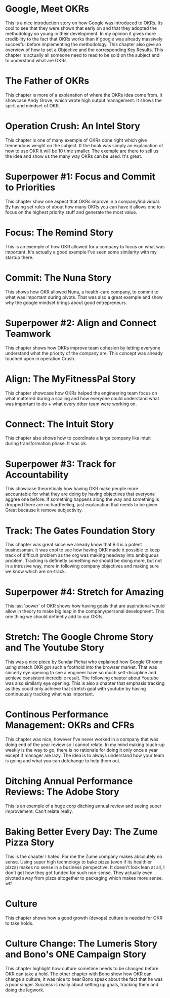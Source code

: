 # Google, Meet OKRs
This is a nice introduction story on how Google was introduced to OKRs. Its cool to see that they were shown that early on and that they adopted the methodology so young in their development.
In my opinion it gives more credibility to the fact that OKRs works than if google was already massively succesful before implementing the methodology.
This chapter also give an overview of how to set a Objective and the corresponding Key Results. This chapter is actually all someone need to read to be sold on the subject and to understand what are OKRs.

# The Father of OKRs
This chapter is more of a explanation of where the OKRs idea come from. It showcase Andy Grove, which wrote high output management. It shows the spirit and mindset of OKR.

# Operation Crush: An Intel Story
This chapter is one of many exemple of OKRs done right which give tremendous weight on the subject. If the book was simply an explanation of how to use OKR it will be 10 time smaller. The exemple are there to sell us the idea and show us
the many way OKRs can be used. It's great.

# Superpower #1: Focus and Commit to Priorities
This chapter show one aspect that OKRs improve in a company/individual. By having set rules of about how many OKRs you can have it allows one to focus on the highest priority stuff and generate the most value.

# Focus: The Remind Story
This is an exemple of how OKR allowed for a company to focus on what was important. It's actually a good exemple I've seen some similarity with my startup there.

# Commit: The Nuna Story
This shows how OKR allowed Nuna, a health-care company, to commit to what was important during pivots. That was also a great exemple and show why the google mindset brings about good entrepreneurs.

# Superpower #2: Align and Connect Teamwork
This chapter shows how OKRs improve team cohesion by letting everyone understand what the priority of the company are. This concept was already touched upon in operation Crush.

# Align: The MyFitnessPal Story
This chapter showcase how OKRs helped the engineering team focus on what mattered during a scaling and how everyone could understand what was important to do + what every other team were working on.

# Connect: The Intuit Story
This chapter also shows how to coordinate a large company like intuit during transformation phase. It was ok.

# Superpower #3: Track for Accountability
This showcase theoreticaly how having OKR make people more accountable for what they are doing by having objectives that everyone aggree one before. If something happens along the way and something is dropped there are no hardfeeling, just explanation
that needs to be given. Great because it remove subjectivity.

# Track: The Gates Foundation Story
This chapter was great since we already know that Bill is a potent businessman. It was cool to see how having OKR made it possible to keep track of difficult problem as the org was making headway into ambiguous problem. Tracking is definetly something we should be doing more, but not in a intrusive way, more in following company objectives and making sure we know which are on-track.

# Superpower #4: Stretch for Amazing
This last 'power' of OKR shows how having goals that are aspirational would allow in theory to make big leap in the company/personal development. This one thing we should definetly add to our OKRs.

# Stretch: The Google Chrome Story and The Youtube Story
This was a nice piece by Sundar Pichai who explained how Google Chrome using stretch OKR got such a foothold into the browser market. That was sincerly eye opening to see a engineer have so much self-discipline and achieve consistent incredbile result. The following chapter about Youtube was also similarly eye opening. This is also a chapter that emphasis tracking as they could only achieve that stretch goal with youtube by having continuously tracking what was important.

# Continous Performance Management: OKRs and CFRs
This chapter was nice, however I've never worked in a company that was doing end of the year review so I cannot relate. In my mind making touch-up weekly is the way to go, there is no rationale for doing it only once a year except if manager are lazy. The idea is to always understand how your team is going and what you can do/change to help them out.

# Ditching Annual Performance Reviews: The Adobe Story
This is an exemple of a huge corp ditching annual review and seeing super improvement. Can't relate really.

# Baking Better Every Day: The Zume Pizza Story
This is the chapter I hated. For me the Zume company makes absolutely no sense. Using super high technology to bake pizza (even if its healthier pizza) makes no sense in a business perspective. It doesn't look lean at all, I don't get how they got funded for such non-sense. They actually even pivoted away from pizza altogether to packaging which makes more sense. wtf

# Culture
This chapter shows how a good growth (devops) culture is needed for OKR to take holds.

# Culture Change: The Lumeris Story and Bono's ONE Campaign Story
This chapter highlight how culture sometime needs to be changed before OKR can take a hold. The other chapter with Bono show how OKR can change a culture, it was nice to hear Bono speak about the fact that he was a poor singer. Success is really about setting up goals, tracking them and doing the legwork.
